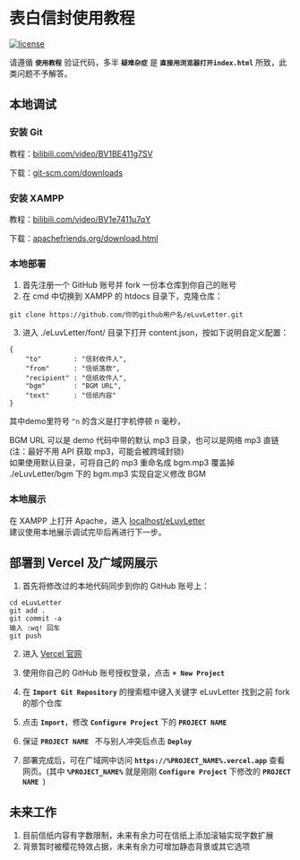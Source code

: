 # 表白信封使用教程

[![license](https://img.shields.io/github/license/george-chou/eLuvLetter.svg)](https://github.com/george-chou/eLuvLetter/blob/master/LICENSE)

请遵循 **`使用教程`** 验证代码，多半 **`疑难杂症`** 是 **`直接用浏览器打开index.html`** 所致，此类问题不予解答。

## 本地调试

### 安装 Git
教程：<a href="https://www.bilibili.com/video/BV1BE411g7SV" target="_blank">bilibili.com/video/BV1BE411g7SV</a>

下载：<a href="https://git-scm.com/downloads" target="_blank">git-scm.com/downloads</a>

### 安装 XAMPP
教程：<a href="https://www.bilibili.com/video/BV1e7411u7qY" target="_blank">bilibili.com/video/BV1e7411u7qY</a>

下载：<a href="https://www.apachefriends.org/download.html" target="_blank">apachefriends.org/download.html</a>

### 本地部署
1. 首先注册一个 GitHub 账号并 fork 一份本仓库到你自己的账号
2. 在 cmd 中切换到 XAMPP 的 htdocs 目录下，克隆仓库：
```
git clone https://github.com/你的github用户名/eLuvLetter.git
```

3. 进入 ./eLuvLetter/font/ 目录下打开 content.json，按如下说明自定义配置：

```
{
    "to"        : "信封收件人",
    "from"      : "信纸落款",
    "recipient" : "信纸收件人",
    "bgm"       : "BGM URL",
    "text"      : "信纸内容"
}
```

其中demo里符号 `^n` 的含义是打字机停顿 n 毫秒，

BGM URL 可以是 demo 代码中带的默认 mp3 目录，也可以是网络 mp3 直链(注：最好不用 API 获取 mp3，可能会被跨域封锁)
<br>
如果使用默认目录，可将自己的 mp3 重命名成 bgm.mp3 覆盖掉 ./eLuvLetter/bgm 下的 bgm.mp3 实现自定义修改 BGM

### 本地展示
在 XAMPP 上打开 Apache，进入 <a href="http://localhost/eLuvLetter" target="_blank">localhost/eLuvLetter</a>
<br>
建议使用本地展示调试完毕后再进行下一步。

## 部署到 Vercel 及广域网展示
1. 首先将修改过的本地代码同步到你的 GitHub 账号上：
```
cd eLuvLetter
git add .
git commit -a
输入 :wq! 回车
git push
```

2. 进入 <a href="https://vercel.com/login" target="_blank">Vercel 官网</a>

3. 使用你自己的 GitHub 账号授权登录，点击 **`+ New Project`**

4. 在 **`Import Git Repository`** 的搜索框中键入关键字 eLuvLetter 找到之前 fork 的那个仓库

5. 点击 **`Import`**，修改 **`Configure Project`** 下的 **`PROJECT NAME `**

6. 保证 **`PROJECT NAME `** 不与别人冲突后点击 **`Deploy`**

7. 部署完成后，可在广域网中访问 **`https://%PROJECT_NAME%.vercel.app`** 查看网页。(其中 **`%PROJECT_NAME%`** 就是刚刚 **`Configure Project`** 下修改的 **`PROJECT NAME `**)

## 未来工作
1. 目前信纸内容有字数限制，未来有余力可在信纸上添加滚轴实现字数扩展
2. 背景暂时被樱花特效占据，未来有余力可增加静态背景或其它选项